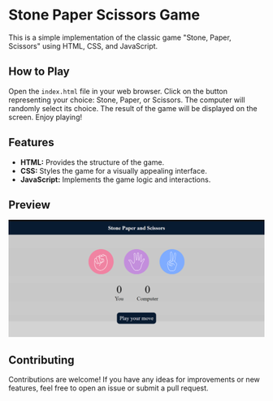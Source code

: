 # Stone Paper Scissors Game

This is a simple implementation of the classic game "Stone, Paper, Scissors" using HTML, CSS, and JavaScript.

## How to Play

Open the `index.html` file in your web browser.
Click on the button representing your choice: Stone, Paper, or Scissors.
The computer will randomly select its choice.
The result of the game will be displayed on the screen.
Enjoy playing!

## Features

- **HTML:** Provides the structure of the game.
- **CSS:** Styles the game for a visually appealing interface.
- **JavaScript:** Implements the game logic and interactions.

## Preview

![Preview](preview.png)

## Contributing

Contributions are welcome! If you have any ideas for improvements or new features, feel free to open an issue or submit a pull request.


